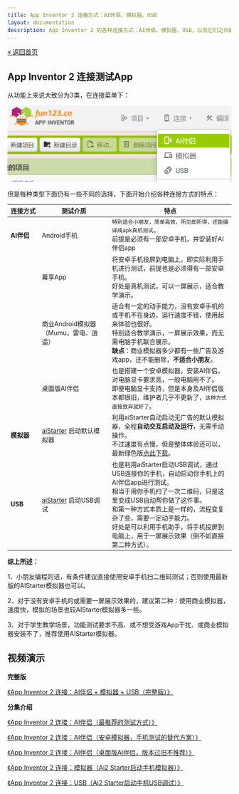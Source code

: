 ```yaml
---
title: App Inventor 2 连接方式：AI伴侣、模拟器、USB
layout: documentation
description: App Inventor 2 的各种连接方式：AI伴侣、模拟器、USB，以及它们之间的区别。
---
```


[&laquo; 返回首页](index.html)

## App Inventor 2 连接测试App

从功能上来说大致分为3类，在连接菜单下：

![3种连接方式](images/3种连接方式.png)

但是每种类型下面仍有一些不同的选择，下面开始介绍各种连接方式的特点：

|   连接方式 <img style="width:50px;float:left;"/>     | 测试介质	  | 特点  |
|---------|---------|---------|
|  <i class="mdi mdi-cellphone-wireless"></i>  **AI伴侣**	     |   Android手机	 | `特别适合小朋友，简单高效，所见即所得，还能编译成apk真机测试`。<br/>前提是必须有一部安卓手机，并安装好AI伴侣app |
|         |    幕享App      |    将安卓手机投屏到电脑上，即实际利用手机进行测试，前提也是必须得有一部安卓手机。<br/>好处是真机测试，可以一屏展示，适合教学演示。      |
|         |    商业Android模拟器（Mumu，雷电、逍遥） | 适合有一定的动手能力，没有安卓手机的或手机不在身边，运行速度不错，使用起来体验也很好。<br/>特别适合教学演示，一屏展示效果，而无需电脑手机联合展示。<br/>**缺点**：商业模拟器多少都有一些广告及游戏app，还不能删除，**不适合小朋友**。|
|         |    桌面版AI伴侣	 | 也是搭建一个安卓模拟器，安装AI伴侣。对电脑显卡要求高，一般电脑用不了。<br/>即便电脑显卡支持，但是本身及AI伴侣版本都很旧，维护者几乎不更新了，`这种方式直接放弃就好了`。 |
|  <i class="mdi mdi-cellphone-link"></i>  **模拟器**	      |    [aiStarter](ai2_starter.html) 启动默认模拟器	      |    利用aiStarter自动启动无广告的默认模拟器，全程**自动交互启动及运行**，无需手动操作。<br/>不过速度有点慢，但是整体体验还可以，最新绿色版[点此下载](ai2_starter.html)。    |
|   <i class="mdi mdi-usb-flash-drive-outline"></i>  **USB**    |     [aiStarter](ai2_starter.html) 启动USB调试	     |    也是利用aiStarter启动USB调试，通过USB连接你的手机，自动启动你手机上的AI伴侣app进行测试。<br/>相当于用你手机扫了一次二维码，只是这里变成USB自动帮你做了这件事。<br/>和第一种方式本质上是一样的，流程变复杂了些，需要一定动手能力。<br/>好处是可以利用手机助手，将手机投屏到电脑上，用于一屏展示效果（倒不如直接第二种方式）。      |


**综上所述：**

1、小朋友编程的话，有条件建议直接使用安卓手机扫二维码测试；否则使用最新版的AIStarter模拟器也可以。

2、对于没有安卓手机的或需要一屏展示效果的，建议第二种：使用商业模拟器，速度快，模拟的场景也较AIStarter模拟器多一些。

3、对于学生教学场景，功能测试要求不高、或不想受游戏App干扰、或商业模拟器安装不了，推荐使用AIStarter模拟器。

## 视频演示

**完整版**

[《App Inventor 2 连接：AI伴侣 + 模拟器 + USB（完整版）》](https://www.bilibili.com/video/BV1Gs4y1u7D5)

**分集介绍**

[《App Inventor 2 连接：AI伴侣（最推荐的测试方式）》](https://www.bilibili.com/video/BV1Ec411A7W2)

[《App Inventor 2 连接：AI伴侣（安卓模拟器，手机测试的替代方案）》](https://www.bilibili.com/video/BV1Yd4y1Z7NS)

[《App Inventor 2 连接：AI伴侣（桌面版AI伴侣，版本过旧不推荐）》](https://www.bilibili.com/video/BV1cM4y1B7hw)

[《App Inventor 2 连接：模拟器（Ai2 Starter启动手机模拟器）》](https://www.bilibili.com/video/BV1YP411974j)

[《App Inventor 2 连接：USB（Ai2 Starter启动手机USB调试）》](https://www.bilibili.com/video/BV1iz4y1b7ky)

